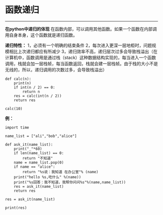 ﻿# 函数递归

---

**在python中递归的体现**
在函数内部，可以调用其他函数。如果一个函数在内部调用自身本身，这个函数就是递归函数。

**递归特性：**
1，必须有一个明确的结束条件
2，每次进入更深一层地柜时，问题规模相比上次递归都应有所减少
3，递归效率不高，递归层次过多会导致栈溢出（在计算机中，函数调用是通过栈（stack）这种数据结构实现的，每当进入一个函数调用，栈就会加一层栈帧，每当函数返回，栈就会建一层栈帧。由于栈的大小不是无线的，所以，递归调用的次数过多，会导致栈溢出）

    def calc(n):              
        print(n)              
        if int(n / 2) == 0:   
            return n          
        res = calc(int(n / 2))
        return res            
                              
    calc(10)                  

**例：**

    import time                                      
                                                     
    name_list = ["ali","bob","alice"]                
                                                     
    def ask_it(name_list):                           
        print("_"*60)                                
        if len(name_list) == 0:                      
            return "不知道"                             
        name = name_list.pop(0)                      
        if name == "alice":                          
            return "%s说：我知道 在办公室"% (name)            
        print("hello %s,吃什么" %(name))                
        print("%s回答：我不知道，我帮你问问%s"%(name,name_list))  
        res = ask_it(name_list)                      
        return res                                   
                                                     
    res = ask_it(name_list)                          
                                                     
    print(res)                                       
